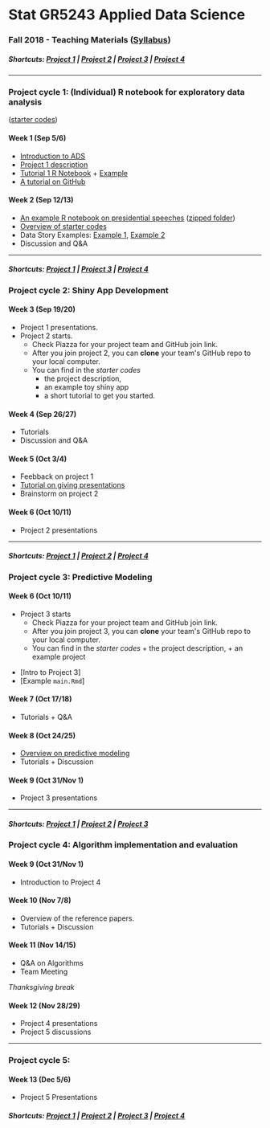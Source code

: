 # Stat GR5243 Applied Data Science
### Fall 2018 - Teaching Materials ([Syllabus](/CourseInfo/G5243_ADS.md))

##### Shortcuts: [Project 1](#project-cycle-1-individual-r-notebook-for-exploratory-data-analysis) | [Project 2](#project-cycle-2-shiny-app-development) | [Project 3](#project-cycle-3-predictive-modeling) | [Project 4](#project-cycle-4-algorithm-implementation-and-evaluation)
----
### Project cycle 1: (Individual) R notebook for exploratory data analysis 
([starter codes](Projects_StarterCodes/Project1-RNotebook))
#### Week 1 (Sep 5/6)
+ [Introduction to ADS](Tutorials/wk1-Intro.pdf)
+ [Project 1 description](Projects_StarterCodes/Project1-RNotebook/doc/Proj1_desc.md)
+ [Tutorial 1 R Notebook](https://cdn.rawgit.com/TZstatsADS/ADS_Teaching/04f772cb/Tutorials/tutorial_rnotebook.html) + [Example](https://github.com/TZstatsADS/Fall2016-proj1-grp7)
+ [A tutorial on GitHub](Tutorials/wk1-GitHub_simplified)

#### Week 2 (Sep 12/13)
+ [An example R notebook on presidential speeches](Tutorials/wk2-TextMining) ([zipped folder](Tutorials/wk2-TextMining.zip))
+ [Overview of starter codes](https://github.com/TZstatsADS/ADS_Teaching/tree/master/Projects_StarterCodes/Project1-RNotebook)
+ Data Story Examples: [Example 1](http://www.columbia.edu/~hl3099/proj1_report.html), [Example 2](https://cdn.rawgit.com/TZstatsADS/fall2017-project1-duanshiqi/314821e5/doc/Project1_ShiqiDuan/Project1.html)
+ Discussion and Q&A

<!--
[Finished student projects](https://github.com/TZstatsADS?utf8=✓&q=Spring2018-Project1&type=&language=) 
-->

----
##### Shortcuts: [Project 1](#project-cycle-1-individual-r-notebook-for-exploratory-data-analysis) | [Project 3](#project-cycle-3-predictive-modeling) | [Project 4](#project-cycle-4-algorithm-implementation-and-evaluation)

### Project cycle 2: Shiny App Development
<!--([starter codes](Projects_StarterCodes/Project2_OpenData))-->
#### Week 3 (Sep 19/20)
+ Project 1 presentations.
+ Project 2 starts.
  	+ Check Piazza for your project team and GitHub join link.
  	+ After you join project 2, you can **clone** your team's GitHub repo to your local computer. 
  	+ You can find in the *starter codes* 
   		+ the project description, 
   		+ an example toy shiny app 
    	+ a short tutorial to get you started.

#### Week 4 (Sep 26/27)

<!--+ [Spatial data visualization](Tutorials/wk4-DataVis.pdf)
+ Tutorial on project 2 - [Introduction to shiny app](https://cdn.rawgit.com/TZstatsADS/ADS_Teaching/2551e1df/Projects_startercodes/Project2_OpenData/doc/Tutorial2.html) ([app](Projects_StarterCodes/Project2_OpenData/app/))
+ Shiny Tutorial ([zipped folder](Tutorials/wk4-Shiny_tutorial.zip)) ([online link](https://chengliangtang.shinyapps.io/shiny_tutorial_2017fall/)) + [example](https://github.com/TZstatsADS/ADS_Teaching/blob/master/Tutorials/wk4-shiny-example.zip)
-->
+ Tutorials
+ Discussion and Q&A

#### Week 5 (Oct 3/4)
+ Feebback on project 1
+ [Tutorial on giving presentations](Tutorials/MakingPresentation.pdf)
+ Brainstorm on project 2

#### Week 6 (Oct 10/11)
+ Project 2 presentations

<!--[Finished student projects](https://github.com/TZstatsADS?utf8=✓&q=Spring2018-Project2&type=&language=)-->

----
##### Shortcuts: [Project 1](#project-cycle-1-individual-r-notebook-for-exploratory-data-analysis) | [Project 2](#project-cycle-2-shiny-app-development) | [Project 4](#project-cycle-4-algorithm-implementation-and-evaluation)

### Project cycle 3: Predictive Modeling
<!--([starter codes](Projects_StarterCodes/Project3_PoodleKFC))-->

#### Week 6 (Oct 10/11)
+ Project 3 starts
  + Check Piazza for your project team and GitHub join link.
  + After you join project 3, you can **clone** your team's GitHub repo to your local computer. 
  + You can find in the *starter codes* 
    	+ the project description, 
    	+ an example project 

<!-- + [Project 3](Projects_StarterCodes/Project3_PoodleKFC/doc/project3_desc.md) starts.

-->

+ [Intro to Project 3]
+ [Example `main.Rmd`]

#### Week 7 (Oct 17/18)
+ Tutorials + Q&A

<!-- + Recap on project 3 requirements and starter codes.
+ Tutorial (Chengliang): [Basic Image Analysis](https://cdn.rawgit.com/TZstatsADS/ADS_Teaching/1e1b32c9/Tutorials/wk7-Image%20Analysis/EBImage%26SIFT/image_analysis.html) + [SIFT](https://cdn.rawgit.com/TZstatsADS/ADS_Teaching/40e8570a/Tutorials/wk7-Image%20Analysis/EBImage%26SIFT/advanced_image_analysis.html) ([zipped folder](Tutorials/wk7-Image%20Analysis.zip)) + [MATLAB codes for SIFT](Tutorials/wk7-Image%20Analysis/MATLAB_sift.zip)-->

#### Week 8 (Oct 24/25)
+ [Overview on predictive modeling](Tutorials/wk8-TutorialModelSelection.pdf)
+ Tutorials + Discussion

<!--+ [Tutorial on gradient boosting machines (GBM)](Tutorials/wk8-GBM_tutorial.pdf) (Chengliang Tang)
+ [A shiny app on GBM](https://tz33cu.shinyapps.io/Tutorial7-GBM/) [[R codes](https://github.com/tz33cu/Data-Science-with-R/tree/master/Tutorials/Tutorial7-GBM)]
+ We will email you a checklist for project submission on 3/21.
+ [Project 3 Summary for Fall 2017](https://cdn.rawgit.com/TZstatsADS/ADS_Teaching/8ecad713/Tutorials/wk13-project3summary/wk13-project3_summary.html)
-->

#### Week 9 (Oct 31/Nov 1)
+ Project 3 presentations

<!--[Finished student projects](https://github.com/TZstatsADS?utf8=✓&q=Spring2018-Project3&type=&language=)-->

----
##### Shortcuts: [Project 1](#project-cycle-1-individual-r-notebook-for-exploratory-data-analysis) | [Project 2](#project-cycle-2-shiny-app-development) | [Project 3](#project-cycle-3-predictive-modeling) 

### Project cycle 4: Algorithm implementation and evaluation
<!--([starter codes](Projects_StarterCodes/Project4_CollaborativeFiltering))
-->
#### Week 9 (Oct 31/Nov 1)
+ Introduction to Project 4

<!--+ Introduction to [Project 4](Projects_StarterCodes/Project4_CollaborativeFiltering/doc/project4_desc.md)
-->

#### Week 10 (Nov 7/8)
<!--+ Overview of collaborative filtering.
-->
+ Overview of the reference papers.
+ Tutorials + Discussion

<!--+ Example [*testing report*](Projects_StarterCodes/Project4_CollaborativeFiltering/doc/main.pdf).
-->

#### Week 11 (Nov 14/15)
<!--+ Notes on [Cluster Model](Tutorials/wk12-notes_cluster/document.pdf)-->
+ Q&A on Algorithms
+ Team Meeting

*Thanksgiving break*

#### Week 12 (Nov 28/29)
+ Project 4 presentations
+ Project 5 discussions

<!--[Finished student projects](https://github.com/TZstatsADS?utf8=✓&q=Spring2018-Project4&type=&language=)
-->
----
### Project cycle 5: 

#### Week 13 (Dec 5/6)
+ Project 5 Presentations

<!--+ [Project 3 summary](https://cdn.rawgit.com/TZstatsADS/ADS_Teaching/a1e0a514/Tutorials/wk13-project3summary/wk13-project3_summary.html)
-->
<!--[Finished student projects](https://github.com/TZstatsADS?utf8=✓&q=Spring2018-Project5&type=&language=)
-->

##### Shortcuts: [Project 1](#project-cycle-1-individual-r-notebook-for-exploratory-data-analysis) | [Project 2](#project-cycle-2-shiny-app-development) | [Project 3](#project-cycle-3-predictive-modeling) | [Project 4](#project-cycle-4-algorithm-implementation-and-evaluation)
